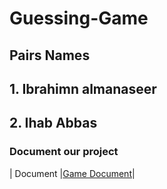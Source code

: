   
# Guessing-Game

## Pairs Names
## 1. Ibrahimn almanaseer
## 2. Ihab Abbas

### Document our project

| Document     |[Game Document](https://docs.google.com/document/d/1ot_8KAh65hlZdAtK_85JfPMPUDyMGcVcilKrVQkxzuY/edit?usp=sharing)|